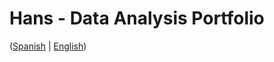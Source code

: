 # Hans - Data Analysis Portfolio 
([Spanish](https://github.com/HansAllTech/Hans_Data_Analysis_Portfolio/blob/main/Proyectos.md#tabla-de-contenido-es--en) | [English](https://github.com/HansAllTech/Hans_Data_Analysis_Portfolio/blob/main/Projects.md#table-of-content-es--en))
      
                                                                    
                                                            
                                         
                       
                     
              
         
     
        
  
   
      
  
  
 
 
